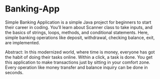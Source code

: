 # Banking-App

Simple Banking Application is a simple Java project for beginners to
start their career in coding. You’ll learn about Scanner class to take
inputs, and the basics of strings, loops, methods, and conditional
statements. Here, simple banking operations like deposit, withdrawal,
checking balance, exit, are implemented.

Abstract: In this modernized world, where time is money, everyone has
got the habit of doing their tasks online. Within a click, a task is done.
You get this application to make transactions just by sitting in your
comfort zone. Every operation like money transfer and balance inquiry
can be done in seconds.
